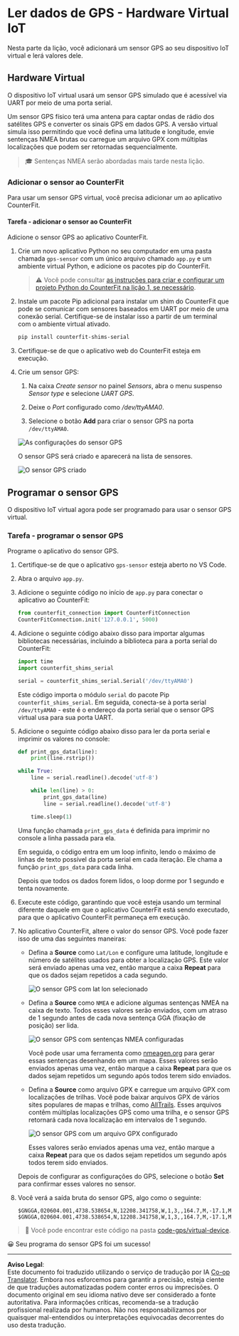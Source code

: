 <!--
CO_OP_TRANSLATOR_METADATA:
{
  "original_hash": "64f18a8f8aaa1fef5e7320e0992d8b3a",
  "translation_date": "2025-08-28T03:15:44+00:00",
  "source_file": "3-transport/lessons/1-location-tracking/virtual-device-gps-sensor.md",
  "language_code": "br"
}
-->
# Ler dados de GPS - Hardware Virtual IoT

Nesta parte da lição, você adicionará um sensor GPS ao seu dispositivo IoT virtual e lerá valores dele.

## Hardware Virtual

O dispositivo IoT virtual usará um sensor GPS simulado que é acessível via UART por meio de uma porta serial.

Um sensor GPS físico terá uma antena para captar ondas de rádio dos satélites GPS e converter os sinais GPS em dados GPS. A versão virtual simula isso permitindo que você defina uma latitude e longitude, envie sentenças NMEA brutas ou carregue um arquivo GPX com múltiplas localizações que podem ser retornadas sequencialmente.

> 🎓 Sentenças NMEA serão abordadas mais tarde nesta lição.

### Adicionar o sensor ao CounterFit

Para usar um sensor GPS virtual, você precisa adicionar um ao aplicativo CounterFit.

#### Tarefa - adicionar o sensor ao CounterFit

Adicione o sensor GPS ao aplicativo CounterFit.

1. Crie um novo aplicativo Python no seu computador em uma pasta chamada `gps-sensor` com um único arquivo chamado `app.py` e um ambiente virtual Python, e adicione os pacotes pip do CounterFit.

    > ⚠️ Você pode consultar [as instruções para criar e configurar um projeto Python do CounterFit na lição 1, se necessário](../../../1-getting-started/lessons/1-introduction-to-iot/virtual-device.md).

1. Instale um pacote Pip adicional para instalar um shim do CounterFit que pode se comunicar com sensores baseados em UART por meio de uma conexão serial. Certifique-se de instalar isso a partir de um terminal com o ambiente virtual ativado.

    ```sh
    pip install counterfit-shims-serial
    ```

1. Certifique-se de que o aplicativo web do CounterFit esteja em execução.

1. Crie um sensor GPS:

    1. Na caixa *Create sensor* no painel *Sensors*, abra o menu suspenso *Sensor type* e selecione *UART GPS*.

    1. Deixe o *Port* configurado como */dev/ttyAMA0*.

    1. Selecione o botão **Add** para criar o sensor GPS na porta `/dev/ttyAMA0`.

    ![As configurações do sensor GPS](../../../../../translated_images/counterfit-create-gps-sensor.6385dc9357d85ad1d47b4abb2525e7651fd498917d25eefc5a72feab09eedc70.br.png)

    O sensor GPS será criado e aparecerá na lista de sensores.

    ![O sensor GPS criado](../../../../../translated_images/counterfit-gps-sensor.3fbb15af0a5367566f2f11324ef5a6f30861cdf2b497071a5e002b7aa473550e.br.png)

## Programar o sensor GPS

O dispositivo IoT virtual agora pode ser programado para usar o sensor GPS virtual.

### Tarefa - programar o sensor GPS

Programe o aplicativo do sensor GPS.

1. Certifique-se de que o aplicativo `gps-sensor` esteja aberto no VS Code.

1. Abra o arquivo `app.py`.

1. Adicione o seguinte código no início de `app.py` para conectar o aplicativo ao CounterFit:

    ```python
    from counterfit_connection import CounterFitConnection
    CounterFitConnection.init('127.0.0.1', 5000)
    ```

1. Adicione o seguinte código abaixo disso para importar algumas bibliotecas necessárias, incluindo a biblioteca para a porta serial do CounterFit:

    ```python
    import time
    import counterfit_shims_serial
    
    serial = counterfit_shims_serial.Serial('/dev/ttyAMA0')
    ```

    Este código importa o módulo `serial` do pacote Pip `counterfit_shims_serial`. Em seguida, conecta-se à porta serial `/dev/ttyAMA0` - este é o endereço da porta serial que o sensor GPS virtual usa para sua porta UART.

1. Adicione o seguinte código abaixo disso para ler da porta serial e imprimir os valores no console:

    ```python
    def print_gps_data(line):
        print(line.rstrip())
    
    while True:
        line = serial.readline().decode('utf-8')
    
        while len(line) > 0:
            print_gps_data(line)
            line = serial.readline().decode('utf-8')
    
        time.sleep(1)
    ```

    Uma função chamada `print_gps_data` é definida para imprimir no console a linha passada para ela.

    Em seguida, o código entra em um loop infinito, lendo o máximo de linhas de texto possível da porta serial em cada iteração. Ele chama a função `print_gps_data` para cada linha.

    Depois que todos os dados forem lidos, o loop dorme por 1 segundo e tenta novamente.

1. Execute este código, garantindo que você esteja usando um terminal diferente daquele em que o aplicativo CounterFit está sendo executado, para que o aplicativo CounterFit permaneça em execução.

1. No aplicativo CounterFit, altere o valor do sensor GPS. Você pode fazer isso de uma das seguintes maneiras:

    * Defina a **Source** como `Lat/Lon` e configure uma latitude, longitude e número de satélites usados para obter a localização GPS. Este valor será enviado apenas uma vez, então marque a caixa **Repeat** para que os dados sejam repetidos a cada segundo.

      ![O sensor GPS com lat lon selecionado](../../../../../translated_images/counterfit-gps-sensor-latlon.008c867d75464fbe7f84107cc57040df565ac07cb57d2f21db37d087d470197d.br.png)

    * Defina a **Source** como `NMEA` e adicione algumas sentenças NMEA na caixa de texto. Todos esses valores serão enviados, com um atraso de 1 segundo antes de cada nova sentença GGA (fixação de posição) ser lida.

      ![O sensor GPS com sentenças NMEA configuradas](../../../../../translated_images/counterfit-gps-sensor-nmea.c62eea442171e17e19528b051b104cfcecdc9cd18db7bc72920f29821ae63f73.br.png)

      Você pode usar uma ferramenta como [nmeagen.org](https://www.nmeagen.org) para gerar essas sentenças desenhando em um mapa. Esses valores serão enviados apenas uma vez, então marque a caixa **Repeat** para que os dados sejam repetidos um segundo após todos terem sido enviados.

    * Defina a **Source** como arquivo GPX e carregue um arquivo GPX com localizações de trilhas. Você pode baixar arquivos GPX de vários sites populares de mapas e trilhas, como [AllTrails](https://www.alltrails.com/). Esses arquivos contêm múltiplas localizações GPS como uma trilha, e o sensor GPS retornará cada nova localização em intervalos de 1 segundo.

      ![O sensor GPS com um arquivo GPX configurado](../../../../../translated_images/counterfit-gps-sensor-gpxfile.8310b063ce8a425ccc8ebeec8306aeac5e8e55207f007d52c6e1194432a70cd9.br.png)

      Esses valores serão enviados apenas uma vez, então marque a caixa **Repeat** para que os dados sejam repetidos um segundo após todos terem sido enviados.

    Depois de configurar as configurações do GPS, selecione o botão **Set** para confirmar esses valores no sensor.

1. Você verá a saída bruta do sensor GPS, algo como o seguinte:

    ```output
    $GNGGA,020604.001,4738.538654,N,12208.341758,W,1,3,,164.7,M,-17.1,M,,*67
    $GNGGA,020604.001,4738.538654,N,12208.341758,W,1,3,,164.7,M,-17.1,M,,*67
    ```

> 💁 Você pode encontrar este código na pasta [code-gps/virtual-device](../../../../../3-transport/lessons/1-location-tracking/code-gps/virtual-device).

😀 Seu programa do sensor GPS foi um sucesso!

---

**Aviso Legal**:  
Este documento foi traduzido utilizando o serviço de tradução por IA [Co-op Translator](https://github.com/Azure/co-op-translator). Embora nos esforcemos para garantir a precisão, esteja ciente de que traduções automatizadas podem conter erros ou imprecisões. O documento original em seu idioma nativo deve ser considerado a fonte autoritativa. Para informações críticas, recomenda-se a tradução profissional realizada por humanos. Não nos responsabilizamos por quaisquer mal-entendidos ou interpretações equivocadas decorrentes do uso desta tradução.